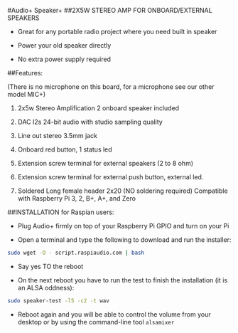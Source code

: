 <!--
---
name: RASPIAUDIO AUDIO+ SPEAKERS+
class: board
type: audio,io
formfactor: phat
manufacturer: RASPIAUDIO
description: An I2S digital to analog audio converter with 2X5W STEREO AMP FOR ONBOARD/EXTERNAL SPEAKERS
buy: https://raspiaudio.com
image: 'audioplus_speakerplus.png'
pincount: 40
eeprom: no
power:
  '1':
  '2':
ground:
  '6':
  '9':
  '14':
  '20':
  '25':
  '30':
  '34':
  '39':
pin:
  '12':
    name: I2S Clock
  '16':
    name: Button
    mode: input
    active: low
  '22':
    name: LED
    mode: output
    active: high
  '35':
    name: I2S WS
  '40':
    name: I2S Data
install:
  'devices':
  - 'i2s'
-->
#Audio+ Speaker+ 
##2X5W STEREO AMP FOR ONBOARD/EXTERNAL SPEAKERS

* Great for any portable radio project where you need built in speaker

* Power your old speaker directly

* No extra power supply required

##Features:

(There is no microphone on this board, for a microphone see our other model MIC+)

1. 2x5w Stereo Amplification 2 onboard speaker included

2. DAC I2s 24-bit audio with studio sampling quality

3. Line out stereo 3.5mm jack

4. Onboard red button, 1 status led

5. Extension screw terminal for external speakers (2 to 8 ohm)

6. Extension screw terminal for external push button, external led.

7. Soldered Long female header 2x20 (NO soldering required) Compatible with Raspberry Pi 3, 2, B+, A+, and Zero

##INSTALLATION for Raspian users:

* Plug Audio+ firmly on top of your Raspberry Pi GPIO and turn on your Pi

* Open a terminal and type the following to download and run the installer:

```bash
sudo wget -O - script.raspiaudio.com | bash
```

* Say yes TO the reboot

* On the next reboot you have to run the test to finish the installation (it is an ALSA oddness):

```bash
sudo speaker-test -l5 -c2 -t wav
```

* Reboot again and you will be able to control the volume from your desktop or by using the command-line tool `alsamixer` 
